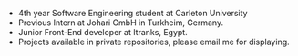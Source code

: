 - 4th year Software Engineering student at Carleton University
- Previous Intern at Johari GmbH in Turkheim, Germany. 
- Junior Front-End developer at Itranks, Egypt.
- Projects available in private repositories, please email me for displaying.
